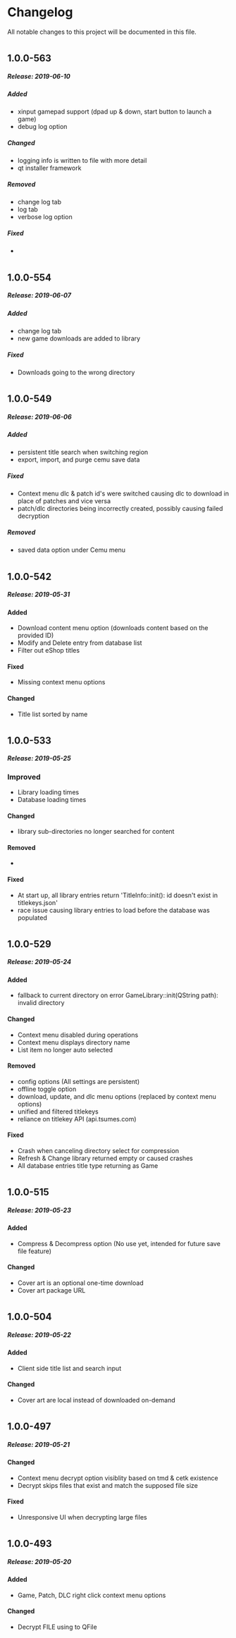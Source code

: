 # Changelog
All notable changes to this project will be documented in this file.

#
## 1.0.0-563 
##### Release: 2019-06-10
##### Added
- xinput gamepad support (dpad up & down, start button to launch a game)
- debug log option

##### Changed
- logging info is written to file with more detail
- qt installer framework

##### Removed
- change log tab
- log tab
- verbose log option

##### Fixed
- 

#
## 1.0.0-554 
##### Release: 2019-06-07
##### Added
- change log tab
- new game downloads are added to library

##### Fixed
- Downloads going to the wrong directory

#
## 1.0.0-549 
##### Release: 2019-06-06
##### Added
- persistent title search when switching region
- export, import, and purge cemu save data

##### Fixed
- Context menu dlc & patch id's were switched causing dlc to download in place of patches and vice versa
- patch/dlc directories being incorrectly created, possibly causing failed decryption

##### Removed
- saved data option under Cemu menu

#
## 1.0.0-542
##### Release: 2019-05-31
#### Added
- Download content menu option (downloads content based on the provided ID)
- Modify and Delete entry from database list
- Filter out eShop titles

#### Fixed
- Missing context menu options

#### Changed
- Title list sorted by name

#
## 1.0.0-533
##### Release: 2019-05-25
### Improved
- Library loading times
- Database loading times

#### Changed
- library sub-directories no longer searched for content

#### Removed
- 

#### Fixed
- At start up, all library entries return 'TitleInfo::init(): id doesn't exist in titlekeys.json'
- race issue causing library entries to load before the database was populated

#
## 1.0.0-529
##### Release: 2019-05-24
#### Added
- fallback to current directory on error GameLibrary::init(QString path): invalid directory

#### Changed
- Context menu disabled during operations
- Context menu displays directory name
- List item no longer auto selected

#### Removed
- config options (All settings are persistent)
- offline toggle option
- download, update, and dlc menu options (replaced by context menu options)
- unified and filtered titlekeys
- reliance on titlekey API (api.tsumes.com)

#### Fixed
- Crash when canceling directory select for compression
- Refresh & Change library returned empty or caused crashes
- All database entries title type returning as Game

#
## 1.0.0-515
##### Release: 2019-05-23
#### Added
- Compress & Decompress option (No use yet, intended for future save file feature)

#### Changed
- Cover art is an optional one-time download
- Cover art package URL

#
## 1.0.0-504
##### Release: 2019-05-22
#### Added
- Client side title list and search input

#### Changed
- Cover art are local instead of downloaded on-demand

#
## 1.0.0-497
##### Release: 2019-05-21
#### Changed
- Context menu decrypt option visiblity based on tmd & cetk existence
- Decrypt skips files that exist and match the supposed file size

#### Fixed
- Unresponsive UI when decrypting large files

#
## 1.0.0-493
##### Release: 2019-05-20
#### Added
- Game, Patch, DLC right click context menu options

#### Changed
- Decrypt FILE using to QFile